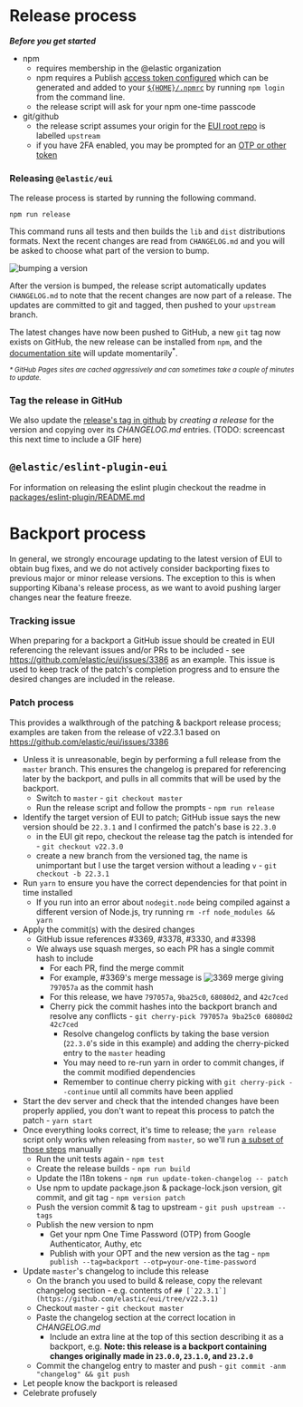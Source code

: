 # Release process

_**Before you get started**_

- npm
  - requires membership in the @elastic organization
  - npm requires a Publish [access token configured](https://docs.npmjs.com/about-access-tokens) which can be generated and added to your [`${HOME}/.npmrc`](https://docs.npmjs.com/cli/v7/configuring-npm/npmrc#per-user-config-file) by running `npm login` from the command line. 
  - the release script will ask for your npm one-time passcode
- git/github
  - the release script assumes your origin for the [EUI root repo](https://github.com/elastic/eui) is labelled `upstream`
  - if you have 2FA enabled, you may be prompted for an [OTP or other token](https://github.com/settings/tokens)

### Releasing `@elastic/eui`

The release process is started by running the following command.

```shell
npm run release
```

This command runs all tests and then builds the `lib` and `dist` distributions formats. Next the recent changes are read from `CHANGELOG.md` and you will be asked to choose what part of the version to bump.

![bumping a version](https://camo.githubusercontent.com/439b41058aa56f167867c4e118ef5e80c02c962f/68747470733a2f2f642e70722f692f51624b36614a2e676966)

After the version is bumped, the release script automatically updates `CHANGELOG.md` to note that the recent changes are now part of a release. The updates are committed to git and tagged, then pushed to your `upstream` branch.

The latest changes have now been pushed to GitHub, a new `git` tag now exists on GitHub, the new release can be installed from `npm`, and the [documentation site][docs] will update momentarily<sup>\*</sup>.

<sup>_\* GitHub Pages sites are cached aggressively and can sometimes take a couple of minutes to update._</sup>

### Tag the release in GitHub

We also update the [release's tag in github](https://github.com/elastic/eui/tags) by _creating a release_ for the version and copying over its _CHANGELOG.md_ entries. (TODO: screencast this next time to include a GIF here)

## `@elastic/eslint-plugin-eui`

For information on releasing the eslint plugin checkout the readme in [packages/eslint-plugin/README.md](../packages/eslint-plugin/README.md)

[docs]: https://elastic.github.io/eui/

# Backport process

In general, we strongly encourage updating to the latest version of EUI to obtain bug fixes, and we do not actively consider backporting fixes to previous major or minor release versions. The exception to this is when supporting Kibana's release process, as we want to avoid pushing larger changes near the feature freeze.

### Tracking issue

When preparing for a backport a GitHub issue should be created in EUI referencing the relevant issues and/or PRs to be included - see https://github.com/elastic/eui/issues/3386 as an example. This issue is used to keep track of the patch's completion progress and to ensure the desired changes are included in the release.

### Patch process

This provides a walkthrough of the patching & backport release process; examples are taken from the release of v22.3.1 based on https://github.com/elastic/eui/issues/3386

* Unless it is unreasonable, begin by performing a full release from the `master` branch. This ensures the changelog is prepared for referencing later by the backport, and pulls in all commits that will be used by the backport.
  * Switch to `master` - `git checkout master`
  * Run the release script and follow the prompts - `npm run release`
* Identify the target version of EUI to patch; GitHub issue says the new version should be `22.3.1` and I confirmed the patch's base is `22.3.0`
  * in the EUI git repo, checkout the release tag the patch is intended for - `git checkout v22.3.0`
  * create a new branch from the versioned tag, the name is unimportant but I use the target version without a leading `v` - `git checkout -b 22.3.1`
* Run `yarn` to ensure you have the correct dependencies for that point in time installed
  * If you run into an error about `nodegit.node` being compiled against a different version of Node.js, try running `rm -rf node_modules && yarn`
* Apply the commit(s) with the desired changes
  * GitHub issue references #3369, #3378, #3330, and #3398
  * We always use squash merges, so each PR has a single commit hash to include
    * For each PR, find the merge commit
    * For example, #3369's merge message is
      ![3369 merge](https://d.pr/i/l002Vu.png)
      giving `797057a` as the commit hash
    * For this release, we have `797057a`, `9ba25c0`, `68080d2`, and `42c7ced`
    * Cherry pick the commit hashes into the backport branch and resolve any conflicts - `git cherry-pick 797057a 9ba25c0 68080d2 42c7ced`
      * Resolve changelog conflicts by taking the base version (`22.3.0`'s side in this example) and adding the cherry-picked entry to the `master` heading
      * You may need to re-run yarn in order to commit changes, if the commit modified dependencies
      * Remember to continue cherry picking with `git cherry-pick --continue` until all commits have been applied
* Start the dev server and check that the intended changes have been properly applied, you don't want to repeat this process to patch the patch - `yarn start`
* Once everything looks correct, it's time to release; the `yarn release` script only works when releasing from `master`, so we'll run [a subset of those steps](https://github.com/elastic/eui/blob/06fc9a6880766168aec1a622873e7f6fe1b3d42b/scripts/release.js#L34-L57) manually
  * Run the unit tests again - `npm test`
  * Create the release builds - `npm run build`
  * Update the I18n tokens - `npm run update-token-changelog -- patch`
  * Use npm to update package.json & package-lock.json version, git commit, and git tag - `npm version patch`
  * Push the version commit & tag to upstream - `git push upstream --tags`
  * Publish the new version to npm
    * Get your npm One Time Password (OTP) from Google Authenticator, Authy, etc
    * Publish with your OPT and the new version as the tag - `npm publish --tag=backport --otp=your-one-time-password`
* Update `master`'s changelog to include this release
  * On the branch you used to build & release, copy the relevant changelog section - e.g. contents of ```## [`22.3.1`](https://github.com/elastic/eui/tree/v22.3.1)```
  * Checkout `master` - `git checkout master`
  * Paste the changelog section at the correct location in _CHANGELOG.md_
    * Include an extra line at the top of this section describing it as a backport, e.g. **Note: this release is a backport containing changes originally made in `23.0.0`, `23.1.0`, and `23.2.0`**
  * Commit the changelog entry to master and push - `git commit -anm "changelog" && git push`
* Let people know the backport is released
* Celebrate profusely
